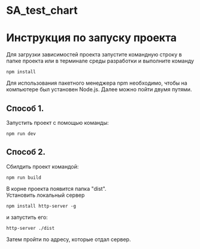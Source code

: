 # SA_test_chart
# Инструкция по запуску проекта

Для загрузки зависимостей проекта запустите командную строку в папке проекта или в терминале среды разработки и выполните команду
```
npm install
```
Для использования пакетного менеджера npm необходимо, чтобы на компьютере был установен Node.js.
Далее можно пойти двумя путями.

## Способ 1. 
Запустить проект с помощью команды:  
```
npm run dev
```
   
## Способ 2. 
Сбилдить проект командой: 
```
npm run build
```
В корне проекта появится папка "dist".   
Установить локальный сервер 
```
npm install http-server -g
```
и запустить его: 
```
http-server ./dist
```
Затем пройти по адресу, которые отдал сервер.

